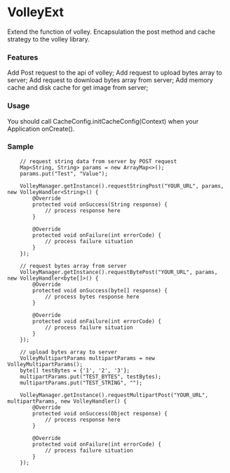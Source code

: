 # VolleyExt
Extend the function of volley. Encapsulation the post method and cache strategy to the volley library.

### Features
Add Post request to the api of volley;
Add request to upload bytes array to server;
Add request to download bytes array from server;
Add memory cache and disk cache for get image from server;

### Usage
You should call  CacheConfig.initCacheConfig(Context) when your Application onCreate(). 

### Sample
        // request string data from server by POST request
        Map<String, String> params = new ArrayMap<>();
        params.put("Test", "Value");

        VolleyManager.getInstance().requestStringPost("YOUR_URL", params, new VolleyHandler<String>() {
            @Override
            protected void onSuccess(String response) {
                // process response here
            }

            @Override
            protected void onFailure(int errorCode) {
                // process failure situation
            }
        });

        // request bytes array from server
        VolleyManager.getInstance().requestBytePost("YOUR_URL", params, new VolleyHandler<byte[]>() {
            @Override
            protected void onSuccess(byte[] response) {
                // process bytes response here
            }

            @Override
            protected void onFailure(int errorCode) {
                // process failure situation
            }
        });

        // upload bytes array to server
        VolleyMultipartParams multipartParams = new VolleyMultipartParams();
        byte[] testBytes = {'1', '2', '3'};
        multipartParams.put("TEST_BYTES", testBytes);
        multipartParams.put("TEST_STRING", "");

        VolleyManager.getInstance().requestMultipartPost("YOUR_URL", multipartParams, new VolleyHandler() {
            @Override
            protected void onSuccess(Object response) {
                // process response here
            }

            @Override
            protected void onFailure(int errorCode) {
                // process failure situation
            }
        });






